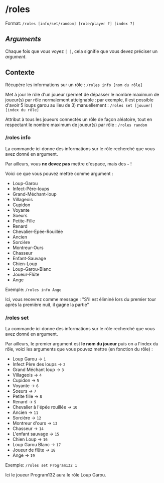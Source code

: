 # /roles

Format: ``/roles [info/set/random] [role/player ?] [index ?]``

## *Arguments*

Chaque fois que vous voyez ``[ ]``, cela signifie que vous devez préciser un *argument*.

## Contexte

Récupère les informations sur un rôle : ``/roles info [nom du rôle]``

Met à jour le rôle d'un joueur (permet de dépasser le nombre maximum de joueur(s) par rôle normalement atteignable ; par exemple, il est possible d'avoir 5 loups garou au lieu de 3) 
manuellement : ``/roles set [jouuer] [index du rôle]``

Attribut à tous les joueurs connectés un rôle de façon aléatoire, tout en respectant le nombre maximum de joueur(s) par rôle : ``/roles random``

### /roles info

La commande ici donne des informations sur le rôle recherché que vous avez donné en argument.

Par ailleurs, vous **ne devez pas** mettre d'espace, mais des **-** !

Voici ce que vous pouvez mettre comme argument : 

- Loup-Garou
- Infect-Père-loups
- Grand-Méchant-loup 
- Villageois
- Cupidon
- Voyante
- Soeurs
- Petite-Fille
- Renard
- Chevalier-Epée-Rouillée
- Ancien
- Sorcière
- Montreur-Ours
- Chasseur
- Enfant-Sauvage
- Chien-Loup
- Loup-Garou-Blanc
- Joueur-Flûte
- Ange


Exemple: ``/roles info Ange``

Ici, vous recevrez comme message : "S'il est éliminé lors du premier tour après la première nuit, il gagne la partie"

### /roles set

La commande ici donne des informations sur le rôle recherché que vous avez donné en argument.

Par ailleurs, le premier argument est **le nom du joueur** puis on a l'index du rôle, voici les arguments que vous pouvez mettre (en fonction du rôle) :

- Loup Garou -> ``1``
- Infect Père des loups -> ``2``
- Grand Méchant loup -> ``3``
- Villageois -> ``4``
- Cupidon -> ``5``
- Voyante -> ``6``
- Soeurs -> ``7``
- Petite fille -> ``8``
- Renard -> ``9``
- Chevalier à l'épée rouillée -> ``10``
- Ancien -> ``11`` 
- Sorcière -> ``12``
- Montreur d'ours -> ``13``
- Chasseur -> ``14``
- L'enfant sauvage -> ``15``
- Chien Loup -> ``16``
- Loup Garou Blanc -> ``17``
- Joueur de flûte  -> ``18``
- Ange -> ``19``

Exemple: ``/roles set Program132 1``

Ici le joueur Program132 aura le rôle Loup Garou.